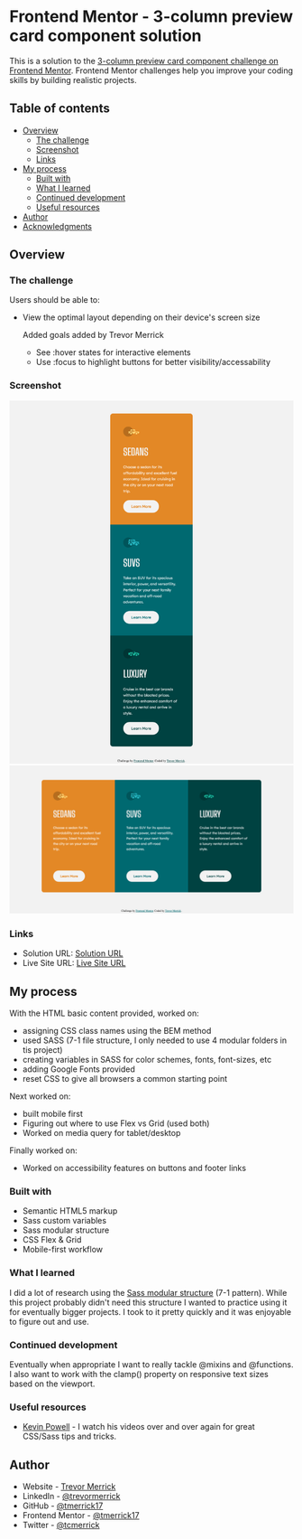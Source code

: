 # Frontend Mentor - 3-column preview card component solution

This is a solution to the [3-column preview card component challenge on Frontend Mentor](https://www.frontendmentor.io/challenges/3column-preview-card-component-pH92eAR2-). Frontend Mentor challenges help you improve your coding skills by building realistic projects. 

## Table of contents

- [Overview](#overview)
  - [The challenge](#the-challenge)
  - [Screenshot](#screenshot)
  - [Links](#links)
- [My process](#my-process)
  - [Built with](#built-with)
  - [What I learned](#what-i-learned)
  - [Continued development](#continued-development)
  - [Useful resources](#useful-resources)
- [Author](#author)
- [Acknowledgments](#acknowledgments)


## Overview

### The challenge

Users should be able to:

- View the optimal layout depending on their device's screen size

  Added goals added by Trevor Merrick
  - See :hover states for interactive elements
  - Use :focus to highlight buttons for better visibility/accessability

### Screenshot

![](/design/screenshot-mobile.png)
![](/design/screenshot-desktop.png)


### Links

- Solution URL: [Solution URL](https://www.frontendmentor.io/solutions/mobile-first-webpage-using-sass-and-bem-kqYI50SN0)
- Live Site URL: [Live Site URL](https://tmerrick17.github.io/3-column-preview-card/)

## My process

With the HTML basic content provided, worked on:
  - assigning CSS class names using the BEM method
  - used SASS (7-1 file structure, I only needed to use 4 modular folders in tis project)
  - creating variables in SASS for color schemes, fonts, font-sizes, etc
  - adding Google Fonts provided
  - reset CSS to give all browsers a common starting point

Next worked on:
  - built mobile first
  - Figuring out where to use Flex vs Grid (used both)
  - Worked on media query for tablet/desktop

Finally worked on:
  - Worked on accessibility features on buttons and footer links

### Built with

- Semantic HTML5 markup
- Sass custom variables
- Sass modular structure 
- CSS Flex & Grid
- Mobile-first workflow

### What I learned

I did a lot of research using the [Sass modular structure](https://sass-guidelin.es) (7-1 pattern).  While this project probably didn't need this structure I wanted to practice using it for eventually bigger projects.  I took to it pretty quickly and it was enjoyable to figure out and use.

### Continued development

Eventually when appropriate I want to really tackle @mixins and @functions.  I also want to work with the clamp() property on responsive text sizes based on the viewport.

### Useful resources

- [Kevin Powell](https://www.youtube.com/channel/UCJZv4d5rbIKd4QHMPkcABCw) - I watch his videos over and over again for great CSS/Sass tips and tricks.

## Author

- Website - [Trevor Merrick](https://trevormerrick.com)
- LinkedIn - [@trevormerrick](https://www.linkedin.com/in/trevormerrick/)
- GitHub - [@tmerrick17](https://github.com/tmerrick17/)
- Frontend Mentor - [@tmerrick17](https://www.frontendmentor.io/profile/tmerrick17)
- Twitter - [@tcmerrick](https://www.twitter.com/tcmerrick)


